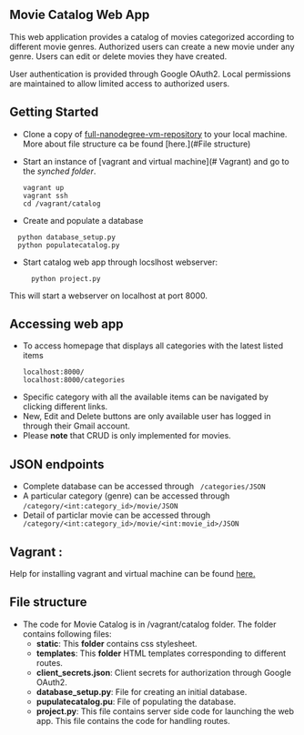 ## Movie Catalog Web App

This web application provides a catalog of movies categorized according to
different movie genres. Authorized users can create a new movie under any genre.
Users can edit or delete movies they have created.

User authentication is provided through Google OAuth2. Local permissions are
maintained to allow limited access to authorized users.

## Getting Started
* Clone a copy of [full-nanodegree-vm-repository](https://github.com/pmishra02138/fullstack-nanodegree-vm.git) to your local machine. More about file structure ca be found [here.](#File structure)

* Start an instance of [vagrant and virtual machine](# Vagrant) and go to the _synched folder_.

  ```
  vagrant up
  vagrant ssh
  cd /vagrant/catalog
  ```
* Create and populate a database
```
  python database_setup.py
  python populatecatalog.py
```

* Start catalog web app through locslhost webserver:
  ```
    python project.py
  ```
This will start a webserver on localhost at port 8000.

## Accessing web app

* To access homepage that displays all categories with the latest listed items
  ```
  localhost:8000/
  localhost:8000/categories
  ```
* Specific category with all the available items can be navigated by clicking different
links.
* New, Edit and Delete buttons are only available user has logged in through their Gmail account.
* Please **note** that CRUD is only implemented for movies.

## JSON endpoints

* Complete database can be accessed through ``` /categories/JSON```
* A particular category (genre) can be accessed through ```/category/<int:category_id>/movie/JSON```
* Detail of particlar movie can be accessed through ``` /category/<int:category_id>/movie/<int:movie_id>/JSON```

## Vagrant :  
Help for installing vagrant and virtual machine can be found [here.](https://www.udacity.com/wiki/ud197/install-vagrant)

## File structure

* The code for Movie Catalog is in /vagrant/catalog folder. The folder contains
following files:
  * **static**: This **folder** contains css stylesheet.
  * **templates**: This **folder** HTML templates corresponding to different routes.
  * **client_secrets.json**: Client secrets for authorization through Google OAuth2.
  * **database_setup.py**: File for creating an initial database.
  * **pupulatecatalog.pu**: File of populating the database.
  * **project.py**: This file contains server side code for launching the web
  app. This file contains the code for handling routes.          
